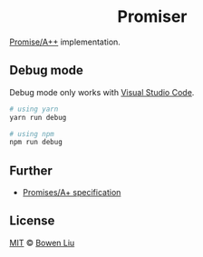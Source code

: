 <h1 align="center">Promiser</h1>

[Promise/A++][spec-promise] implementation.

[spec-promise]: https://promisesaplus.com

## Debug mode

Debug mode only works with [Visual Studio Code](https://code.visualstudio.com/docs/typescript/typescript-debugging).

```bash
# using yarn
yarn run debug

# using npm
npm run debug
```

## Further

- [Promises/A+ specification][spec-promise]

## License

[MIT](./LICENSE) © [Bowen Liu](https://github.com/lbwa)
